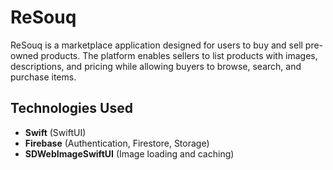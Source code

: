 # ReSouq

ReSouq is a marketplace application designed for users to buy and sell pre-owned products. The platform enables sellers to list products with images, descriptions, and pricing while allowing buyers to browse, search, and purchase items.

## Technologies Used

- **Swift** (SwiftUI)
- **Firebase** (Authentication, Firestore, Storage)
- **SDWebImageSwiftUI** (Image loading and caching)
